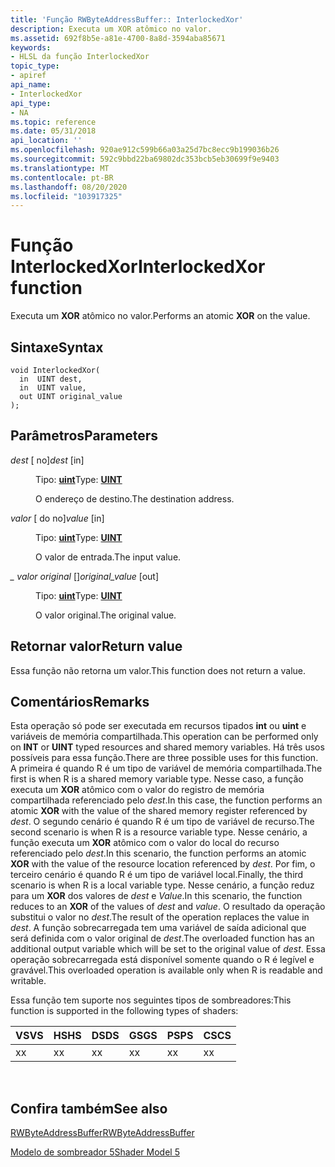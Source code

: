 ```yaml
---
title: 'Função RWByteAddressBuffer:: InterlockedXor'
description: Executa um XOR atômico no valor.
ms.assetid: 692f8b5e-a81e-4700-8a8d-3594aba85671
keywords:
- HLSL da função InterlockedXor
topic_type:
- apiref
api_name:
- InterlockedXor
api_type:
- NA
ms.topic: reference
ms.date: 05/31/2018
api_location: ''
ms.openlocfilehash: 920ae912c599b66a03a25d7bc8ecc9b199036b26
ms.sourcegitcommit: 592c9bbd22ba69802dc353bcb5eb30699f9e9403
ms.translationtype: MT
ms.contentlocale: pt-BR
ms.lasthandoff: 08/20/2020
ms.locfileid: "103917325"
---
```

# <a name="interlockedxor-function"></a><span data-ttu-id="3268b-104">Função InterlockedXor</span><span class="sxs-lookup"><span data-stu-id="3268b-104">InterlockedXor function</span></span>

<span data-ttu-id="3268b-105">Executa um **XOR** atômico no valor.</span><span class="sxs-lookup"><span data-stu-id="3268b-105">Performs an atomic **XOR** on the value.</span></span>

## <a name="syntax"></a><span data-ttu-id="3268b-106">Sintaxe</span><span class="sxs-lookup"><span data-stu-id="3268b-106">Syntax</span></span>

``` syntax
void InterlockedXor(
  in  UINT dest,
  in  UINT value,
  out UINT original_value
);
```

## <a name="parameters"></a><span data-ttu-id="3268b-107">Parâmetros</span><span class="sxs-lookup"><span data-stu-id="3268b-107">Parameters</span></span>

<dl> <dt>

<span data-ttu-id="3268b-108">*dest* \[ no\]</span><span class="sxs-lookup"><span data-stu-id="3268b-108">*dest* \[in\]</span></span>
</dt> <dd>

<span data-ttu-id="3268b-109">Tipo: **[ **uint**](/windows/desktop/WinProg/windows-data-types)**</span><span class="sxs-lookup"><span data-stu-id="3268b-109">Type: **[**UINT**](/windows/desktop/WinProg/windows-data-types)**</span></span>

<span data-ttu-id="3268b-110">O endereço de destino.</span><span class="sxs-lookup"><span data-stu-id="3268b-110">The destination address.</span></span>

</dd> <dt>

<span data-ttu-id="3268b-111">*valor* \[ do no\]</span><span class="sxs-lookup"><span data-stu-id="3268b-111">*value* \[in\]</span></span>
</dt> <dd>

<span data-ttu-id="3268b-112">Tipo: **[ **uint**](/windows/desktop/WinProg/windows-data-types)**</span><span class="sxs-lookup"><span data-stu-id="3268b-112">Type: **[**UINT**](/windows/desktop/WinProg/windows-data-types)**</span></span>

<span data-ttu-id="3268b-113">O valor de entrada.</span><span class="sxs-lookup"><span data-stu-id="3268b-113">The input value.</span></span>

</dd> <dt>

<span data-ttu-id="3268b-114">*\_ valor original* \[\]</span><span class="sxs-lookup"><span data-stu-id="3268b-114">*original\_value* \[out\]</span></span>
</dt> <dd>

<span data-ttu-id="3268b-115">Tipo: **[ **uint**](/windows/desktop/WinProg/windows-data-types)**</span><span class="sxs-lookup"><span data-stu-id="3268b-115">Type: **[**UINT**](/windows/desktop/WinProg/windows-data-types)**</span></span>

<span data-ttu-id="3268b-116">O valor original.</span><span class="sxs-lookup"><span data-stu-id="3268b-116">The original value.</span></span>

</dd> </dl>

## <a name="return-value"></a><span data-ttu-id="3268b-117">Retornar valor</span><span class="sxs-lookup"><span data-stu-id="3268b-117">Return value</span></span>

<span data-ttu-id="3268b-118">Essa função não retorna um valor.</span><span class="sxs-lookup"><span data-stu-id="3268b-118">This function does not return a value.</span></span>

## <a name="remarks"></a><span data-ttu-id="3268b-119">Comentários</span><span class="sxs-lookup"><span data-stu-id="3268b-119">Remarks</span></span>

<span data-ttu-id="3268b-120">Esta operação só pode ser executada em recursos tipados **int** ou **uint** e variáveis de memória compartilhada.</span><span class="sxs-lookup"><span data-stu-id="3268b-120">This operation can be performed only on **INT** or **UINT** typed resources and shared memory variables.</span></span> <span data-ttu-id="3268b-121">Há três usos possíveis para essa função.</span><span class="sxs-lookup"><span data-stu-id="3268b-121">There are three possible uses for this function.</span></span> <span data-ttu-id="3268b-122">A primeira é quando R é um tipo de variável de memória compartilhada.</span><span class="sxs-lookup"><span data-stu-id="3268b-122">The first is when R is a shared memory variable type.</span></span> <span data-ttu-id="3268b-123">Nesse caso, a função executa um **XOR** atômico com o valor do registro de memória compartilhada referenciado pelo *dest*.</span><span class="sxs-lookup"><span data-stu-id="3268b-123">In this case, the function performs an atomic **XOR** with the value of the shared memory register referenced by *dest*.</span></span> <span data-ttu-id="3268b-124">O segundo cenário é quando R é um tipo de variável de recurso.</span><span class="sxs-lookup"><span data-stu-id="3268b-124">The second scenario is when R is a resource variable type.</span></span> <span data-ttu-id="3268b-125">Nesse cenário, a função executa um **XOR** atômico com o valor do local do recurso referenciado pelo *dest*.</span><span class="sxs-lookup"><span data-stu-id="3268b-125">In this scenario, the function performs an atomic **XOR** with the value of the resource location referenced by *dest*.</span></span> <span data-ttu-id="3268b-126">Por fim, o terceiro cenário é quando R é um tipo de variável local.</span><span class="sxs-lookup"><span data-stu-id="3268b-126">Finally, the third scenario is when R is a local variable type.</span></span> <span data-ttu-id="3268b-127">Nesse cenário, a função reduz para um **XOR** dos valores de *dest* e *Value*.</span><span class="sxs-lookup"><span data-stu-id="3268b-127">In this scenario, the function reduces to an **XOR** of the values of *dest* and *value*.</span></span> <span data-ttu-id="3268b-128">O resultado da operação substitui o valor no *dest*.</span><span class="sxs-lookup"><span data-stu-id="3268b-128">The result of the operation replaces the value in *dest*.</span></span> <span data-ttu-id="3268b-129">A função sobrecarregada tem uma variável de saída adicional que será definida com o valor original de *dest*.</span><span class="sxs-lookup"><span data-stu-id="3268b-129">The overloaded function has an additional output variable which will be set to the original value of *dest*.</span></span> <span data-ttu-id="3268b-130">Essa operação sobrecarregada está disponível somente quando o R é legível e gravável.</span><span class="sxs-lookup"><span data-stu-id="3268b-130">This overloaded operation is available only when R is readable and writable.</span></span>

<span data-ttu-id="3268b-131">Essa função tem suporte nos seguintes tipos de sombreadores:</span><span class="sxs-lookup"><span data-stu-id="3268b-131">This function is supported in the following types of shaders:</span></span>



| <span data-ttu-id="3268b-132">VS</span><span class="sxs-lookup"><span data-stu-id="3268b-132">VS</span></span>  | <span data-ttu-id="3268b-133">HS</span><span class="sxs-lookup"><span data-stu-id="3268b-133">HS</span></span>  | <span data-ttu-id="3268b-134">DS</span><span class="sxs-lookup"><span data-stu-id="3268b-134">DS</span></span>  | <span data-ttu-id="3268b-135">GS</span><span class="sxs-lookup"><span data-stu-id="3268b-135">GS</span></span>  | <span data-ttu-id="3268b-136">PS</span><span class="sxs-lookup"><span data-stu-id="3268b-136">PS</span></span>  | <span data-ttu-id="3268b-137">CS</span><span class="sxs-lookup"><span data-stu-id="3268b-137">CS</span></span>  |
|-----|-----|-----|-----|-----|-----|
| <span data-ttu-id="3268b-138">x</span><span class="sxs-lookup"><span data-stu-id="3268b-138">x</span></span>   |  <span data-ttu-id="3268b-139">x</span><span class="sxs-lookup"><span data-stu-id="3268b-139">x</span></span>  | <span data-ttu-id="3268b-140">x</span><span class="sxs-lookup"><span data-stu-id="3268b-140">x</span></span>   | <span data-ttu-id="3268b-141">x</span><span class="sxs-lookup"><span data-stu-id="3268b-141">x</span></span>   | <span data-ttu-id="3268b-142">x</span><span class="sxs-lookup"><span data-stu-id="3268b-142">x</span></span>   | <span data-ttu-id="3268b-143">x</span><span class="sxs-lookup"><span data-stu-id="3268b-143">x</span></span>   |



 

## <a name="see-also"></a><span data-ttu-id="3268b-144">Confira também</span><span class="sxs-lookup"><span data-stu-id="3268b-144">See also</span></span>

<dl> <dt>

[<span data-ttu-id="3268b-145">RWByteAddressBuffer</span><span class="sxs-lookup"><span data-stu-id="3268b-145">RWByteAddressBuffer</span></span>](sm5-object-rwbyteaddressbuffer.md)
</dt> <dt>

[<span data-ttu-id="3268b-146">Modelo de sombreador 5</span><span class="sxs-lookup"><span data-stu-id="3268b-146">Shader Model 5</span></span>](d3d11-graphics-reference-sm5.md)
</dt> </dl>

 

 